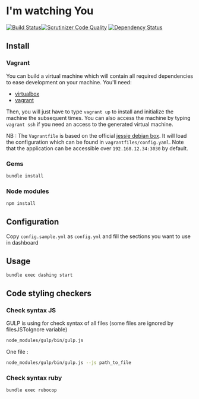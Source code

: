 # I'm watching You
[![Build Status](https://travis-ci.org/basti1dr/imwatchingyou.svg?branch=master)](https://travis-ci.org/basti1dr/imwatchingyou)[![Scrutinizer Code Quality](https://scrutinizer-ci.com/g/basti1dr/imwatchingyou/badges/quality-score.png?b=master)](https://scrutinizer-ci.com/g/basti1dr/imwatchingyou/?branch=master)
[![Dependency Status](https://gemnasium.com/bdronneau/imwatchingyou.svg)](https://gemnasium.com/bdronneau/imwatchingyou)

## Install
### Vagrant
You can build a virtual machine which will contain all required dependencies to ease development on your machine. You'll
need:
- [virtualbox](https://www.virtualbox.org/wiki/Downloads)
- [vagrant](http://www.vagrantup.com/downloads.html)

Then, you will just have to type `vagrant up` to install and initialize the machine the subsequent times.
You can also access the machine by typing `vagrant ssh` if you need an access to the generated virtual machine.

NB : The `Vagrantfile` is based on the official [jessie debian box](https://atlas.hashicorp.com/debian/boxes/jessie64).
It will load the configuration which can be found in `vagrantfiles/config.yaml`. Note that the application can be accessible over
`192.168.12.34:3030` by default.

### Gems
```bash
bundle install
```

### Node modules
```bash
npm install
```

## Configuration
Copy ```config.sample.yml``` as ```config.yml``` and fill the sections you want to use in dashboard

## Usage
```bash
bundle exec dashing start
```

## Code styling checkers
### Check syntax JS
GULP is using for check syntax of all files (some files are ignored by filesJSToIgnore variable)

```bash
node_modules/gulp/bin/gulp.js
```
One file :

```bash
node_modules/gulp/bin/gulp.js --js path_to_file
```

### Check syntax ruby
```bash
bundle exec rubocop
```
